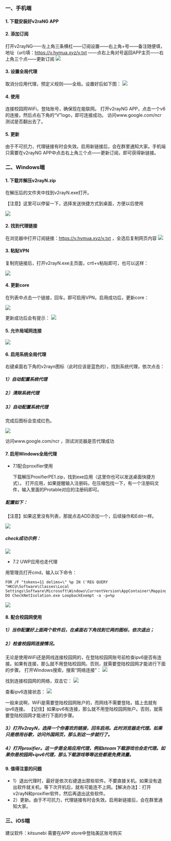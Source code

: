 ### 一、手机端
#### 1. 下载安装好v2raNG APP
 
 
#### 2. 添加订阅
打开v2rayNG——左上角三条横杠——订阅设置——右上角+号——备注随便填，地址（url)填：https://v.hymua.xyz/v.txt  ——点右上角对号返回APP主页——右上角三个点——更新订阅
[![](https://s1.328888.xyz/2022/08/09/4E4r7.png)](https://s1.328888.xyz/2022/08/09/4E4r7.png)

 
#### 3. 设置全局代理
取消分应用代理，预定义规则——全局。设置好后如下图：
[![](https://s1.328888.xyz/2022/08/09/4Eh5E.png)](https://s1.328888.xyz/2022/08/09/4Eh5E.png)
 
 
#### 4. 使用
连接校园网WiFi，登陆账号，确保现在能联网。
打开v2rayNG APP，点击一个v6的连接，然后点右下角的“V”logo，即可连接成功。
访问www.google.com/ncr 测试是否翻出去了。
 
 
#### 5. 更新
由于不可抗力，代理链接有时会失效。启用新链接后，会在群里通知大家。手机端只需要在v2rayNG APP中点击右上角三个点——更新订阅，即可获得新链接。
 
 

### 二、Windows端
#### 1. 下载并解压v2rayN.zip
在解压后的文件夹中找到v2rayN.exe打开。

【注意】这里可以停留一下，选择发送快捷方式到桌面，方便以后使用
 
<a href="https://sm.ms/image/7tPzIyoXiJDnUuL" target="_blank"><img src="https://s2.loli.net/2022/08/09/7tPzIyoXiJDnUuL.jpg" ></a>
 
 
#### 2. 找到代理链接
在浏览器中打开订阅链接：https://v.hymua.xyz/v.txt ，全选后复制网页内容
<a href="https://sm.ms/image/rcIhSQ4zNb1sKUW" target="_blank"><img src="https://s2.loli.net/2022/08/09/rcIhSQ4zNb1sKUW.jpg" ></a>

#### 3. 粘贴VPN
复制完链接后，打开v2rayN.exe主页面，crtl+v粘贴即可，也可以这样：
 
<a href="https://sm.ms/image/R18y3emci67aGrt" target="_blank"><img src="https://s2.loli.net/2022/08/09/R18y3emci67aGrt.jpg" ></a>

#### 4. 更新core
在列表中点击一个链接，回车。即可启用VPN。启用成功后，更新core：
 
<a href="https://sm.ms/image/E7BuqiGb29HNTJV" target="_blank"><img src="https://s2.loli.net/2022/08/09/E7BuqiGb29HNTJV.jpg" ></a>

更新成功后会有提示：
<a href="https://sm.ms/image/tOLvyPaUbr7eXs6" target="_blank"><img src="https://s2.loli.net/2022/08/09/tOLvyPaUbr7eXs6.jpg" ></a>
 
#### 5. 允许局域网连接
<a href="https://sm.ms/image/HrQ8yM4XPGZUeon" target="_blank"><img src="https://s2.loli.net/2022/08/09/HrQ8yM4XPGZUeon.jpg" ></a>

#### 6. 启用系统全局代理
右键桌面右下角的v2rayn图标（此时应该是蓝色的），找到系统代理，依次点击：
##### 1）自动配置系统代理
##### 2）清除系统代理
##### 3）自动配置系统代理
完成后图标会变成红色。
 
<a href="https://sm.ms/image/W3fQxkqabtDd4Hc" target="_blank"><img src="https://s2.loli.net/2022/08/09/W3fQxkqabtDd4Hc.jpg" ></a>
 
 
访问www.google.com/ncr ，测试浏览器是否代理成功
 
 
#### 7. 启用Windows全局代理
- 7.1配合proxifier使用
  
  下载解压ProxifierPE1.zip，找到exe应用（这里你也可以发送桌面快捷方式）。
打开应用，如果提醒输入注册码，在压缩包找一下，有一个注册码文件，输入里面的Protable对应的注册码即可。
 
##### 配置如下：
【注意】如果这里没有列表，那就点击ADD添加一个，后续操作和Edit一样。
 
<a href="https://sm.ms/image/JSouGQM3UB2tcLv" target="_blank"><img src="https://s2.loli.net/2022/08/09/JSouGQM3UB2tcLv.jpg" ></a>
 
##### check成功示例：
<a href="https://sm.ms/image/F97QHWk5bujolEz" target="_blank"><img src="https://s2.loli.net/2022/08/09/F97QHWk5bujolEz.jpg" ></a>

- 7.2 UWP应用也走代理

用管理员打开cmd，输入以下命令：
```
FOR /F "tokens=11 delims=\" %p IN ('REG QUERY "HKCU\Software\Classes\Local Settings\Software\Microsoft\Windows\CurrentVersion\AppContainer\Mappings"') DO CheckNetIsolation.exe LoopbackExempt -a -p=%p
```
 
<a ><img src="https://s2.loli.net/2022/08/26/ljfTZYoBc86Knmx.jpg" /></a>

#### 8. 配合校园网使用
##### 1）当你配置好上面两个软件后，在桌面右下角找到它两的图标，依次退出；
##### 2）检查校园网连接情况。
 无论是使用WiFi还是网线连接校园网的，在登陆校园网账号前检查ipv6是否有连接。如果有连接，那么就不用登陆校园网。否则，就需要登陆校园网才能进行下面的步骤。
 打开Windows搜索，搜索“网络连接”：
<a href="https://sm.ms/image/atUH29CxYrhuEAv" target="_blank"><img src="https://s2.loli.net/2022/08/09/atUH29CxYrhuEAv.jpg" ></a>
 
找到连接校园网的网络，双击它：
<a href="https://sm.ms/image/Ae5aMHIyzuWL6qV" target="_blank"><img src="https://s2.loli.net/2022/08/09/Ae5aMHIyzuWL6qV.jpg" ></a>
 
查看ipv6连接状态：
<a href="https://sm.ms/image/K3rA1eqBNDx4W6R" target="_blank"><img src="https://s2.loli.net/2022/08/09/K3rA1eqBNDx4W6R.jpg" ></a>
 
一般来说啊，WiFi是需要登陆校园网账户的，而网线不需要登陆，插上去就有ipv6连接。
【记住】如果ipv6有连接，那么就不用登陆校园网账户。否则，就需要登陆校园网才能进行下面的步骤。
 
##### 3）打开v2rayN，选择一个你喜欢的链接，回车启用。此时浏览器走代理。如果只是想用谷歌，访问外国网页，那么到这一步就行了。
##### 4）打开proxifier。这一步是全局应用代理，例如steam下载游戏也会走代理。如果你是校园网+ipv6代理，那么下载游戏等等这些都是免费流量。

#### 9. 值得注意的问题
- 1）退出代理时，最好是依次右键退出那些软件。不要直接关机。如果没有退出软件就关机，等下次开机后，就有可能连不上网。【解决办法】：打开v2rayN和proxifier软件，然后再退出这些软件。
- 2）更新。由于不可抗力，代理链接有时会失效。启用新链接后，会在群里通知大家。


### 三、iOS端
建议软件：kitsunebi
需要在APP store中登陆美区账号购买

